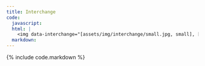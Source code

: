 ```yaml
---
title: Interchange
code:
  javascript:
  html: |
    <img data-interchange="[assets/img/interchange/small.jpg, small], [assets/img/interchange/medium.jpg, medium], [assets/img/interchange/large.jpg, large]">
  markdown:
---
```

{% include code.markdown %}
